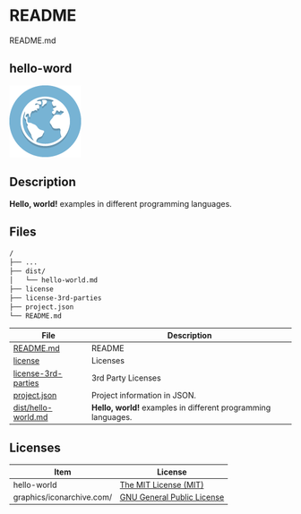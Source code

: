 # README

README.md

## hello-word

![hello-world Logo](graphics/iconarchive.com/globe-icon.png)

## Description

**Hello, world!** examples in different programming languages.

## Files

```
/
├── ...
├── dist/
│   └── hello-world.md
├── license
├── license-3rd-parties
├── project.json
└── README.md
```

File | Description
---- | -----------
[README.md](README.md) | README
[license](license) | Licenses
[license-3rd-parties](license-3rd-parties) | 3rd Party Licenses
[project.json](project.json) | Project information in JSON.
[dist/hello-world.md](dist/hello-world.md) | **Hello, world!** examples in different programming languages.

## Licenses

Item | License
---- | -------
hello-world | [The MIT License (MIT)](license)
graphics/iconarchive.com/ | [GNU General Public License](license-3rd-parties)
